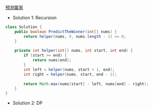 [预测赢家](https://leetcode.com/problems/predict-the-winner/description/)

- Solution 1: Recursion
```java
class Solution {
    public boolean PredictTheWinner(int[] nums) {
        return helper(nums, 0, nums.length - 1) >= 0;
    }
   
    private int helper(int[] nums, int start, int end) {
        if (start >= end) {
            return nums[end];
        }
        int left = helper(nums, start + 1, end);
        int right = helper(nums, start, end - 1);
        
        return Math.max(nums[start] - left, nums[end] - right);
    }
}
```

- Solution 2: DP
